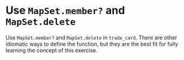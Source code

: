 # Use `MapSet.member?` and `MapSet.delete`

Use `MapSet.member?` and `MapSet.delete` in `trade_card`. There are other idiomatic ways to define the function, but they are the best fit for fully learning the concept of this exercise.
